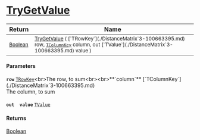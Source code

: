 # [TryGetValue](./DistanceMatrix`3-100663395.md)



| Return | Name | 
| --- | --- | 
| <sub>[Boolean](https://docs.microsoft.com/en-us/dotnet/api/System.Boolean)</sub>| <sub>[TryGetValue](./DistanceMatrix`3-100663395.md) ( [`TRowKey`](./DistanceMatrix`3-100663395.md) row, [`TColumnKey`](./DistanceMatrix`3-100663395.md) column, out [`TValue`](./DistanceMatrix`3-100663395.md) value )</sub>| <br>


#### Parameters
**`row`**  [`TRowKey`](./DistanceMatrix`3-100663395.md)<br>The row, to sum<br><br>**`column`**  [`TColumnKey`](./DistanceMatrix`3-100663395.md)<br>The column, to sum<br><br>**`out  value`**  [`TValue`](./DistanceMatrix`3-100663395.md)<br>
#### Returns
[Boolean](https://docs.microsoft.com/en-us/dotnet/api/System.Boolean)